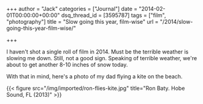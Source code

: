 +++
author = "Jack"
categories = ["Journal"]
date = "2014-02-01T00:00:00+00:00"
dsq_thread_id = [3595787]
tags = ["film", "photography"]
title = "Slow going this year, film-wise"
url = "/2014/slow-going-this-year-film-wise/"

+++

I haven't shot a single roll of film in 2014. Must be the terrible weather is slowing me down. Still, not a good sign. Speaking of terrible weather, we're about to get another 8-10 inches of snow today.
          
With that in mind, here's a photo of my dad flying a kite on the beach.

{{< figure src="/img/imported/ron-flies-kite.jpg" title="Ron Baty. Hobe Sound, FL (2013)" >}}
